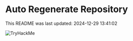 # Auto Regenerate Repository

This README was last updated: 2024-12-29 13:41:02

 ![TryHackMe](https://tryhackme.com/badge/533634)